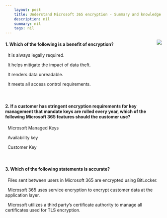 ```yaml
---
    layout: post
    title: Understand Microsoft 365 encryption - Summary and knowledge check
    description: nil
    summary: nil
    tags: nil
---
```



 <a target="_blank" href="https://docs.microsoft.com/en-us/learn/modules/audit-encryption/summary-knowledge-check/"><i class="fas fa-external-link-alt"></i> </a>
 <img align="right" src="https://docs.microsoft.com/en-us/learn/achievements/understand-microsoft-365-encryption.svg">
####  1. Which of the following is a benefit of encryption?


<i class='far fa-square'></i> &nbsp;&nbsp;It is always legally required.

<i class='fas fa-check-square' style='color: Dodgerblue;'></i> &nbsp;&nbsp;It helps mitigate the impact of data theft.

<i class='far fa-square'></i> &nbsp;&nbsp;It renders data unreadable.

<i class='far fa-square'></i> &nbsp;&nbsp;It meets all access control requirements.
<br />
<br />
<br />

####  2. If a customer has stringent encryption requirements for key management that mandate keys are rolled every year, which of the following Microsoft 365 features should the customer use?


<i class='far fa-square'></i> &nbsp;&nbsp;Microsoft Managed Keys

<i class='far fa-square'></i> &nbsp;&nbsp;Availability key

<i class='fas fa-check-square' style='color: Dodgerblue;'></i> &nbsp;&nbsp;Customer Key
<br />
<br />
<br />

####  3. Which of the following statements is accurate?


<i class='far fa-square'></i> &nbsp;&nbsp;Files sent between users in Microsoft 365 are encrypted using BitLocker.

<i class='fas fa-check-square' style='color: Dodgerblue;'></i> &nbsp;&nbsp;Microsoft 365 uses service encryption to encrypt customer data at the application layer.

<i class='far fa-square'></i> &nbsp;&nbsp;Microsoft utilizes a third party’s certificate authority to manage all certificates used for TLS encryption.
<br />
<br />
<br />
